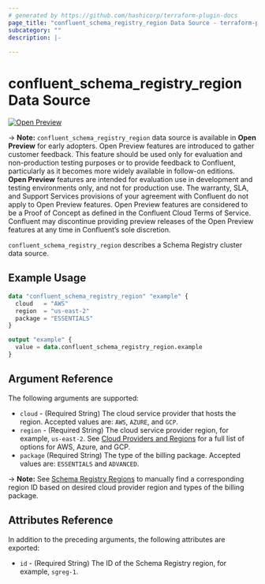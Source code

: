 ```yaml
---
# generated by https://github.com/hashicorp/terraform-plugin-docs
page_title: "confluent_schema_registry_region Data Source - terraform-provider-confluent"
subcategory: ""
description: |-
  
---
```


# confluent_schema_registry_region Data Source

[![Open Preview](https://img.shields.io/badge/Lifecycle%20Stage-Open%20Preview-%2300afba)](https://docs.confluent.io/cloud/current/api.html#section/Versioning/API-Lifecycle-Policy)

-> **Note:** `confluent_schema_registry_region` data source is available in **Open Preview** for early adopters. Open Preview features are introduced to gather customer feedback. This feature should be used only for evaluation and non-production testing purposes or to provide feedback to Confluent, particularly as it becomes more widely available in follow-on editions.  
**Open Preview** features are intended for evaluation use in development and testing environments only, and not for production use. The warranty, SLA, and Support Services provisions of your agreement with Confluent do not apply to Open Preview features. Open Preview features are considered to be a Proof of Concept as defined in the Confluent Cloud Terms of Service. Confluent may discontinue providing preview releases of the Open Preview features at any time in Confluent’s sole discretion.

`confluent_schema_registry_region` describes a Schema Registry cluster data source.

## Example Usage

```terraform
data "confluent_schema_registry_region" "example" {
  cloud   = "AWS"
  region  = "us-east-2"
  package = "ESSENTIALS"
}

output "example" {
  value = data.confluent_schema_registry_region.example
}
```

<!-- schema generated by tfplugindocs -->
## Argument Reference

The following arguments are supported:

- `cloud` - (Required String) The cloud service provider that hosts the region. Accepted values are: `AWS`, `AZURE`, and `GCP`.
- `region` - (Required String) The cloud service provider region, for example, `us-east-2`. See [Cloud Providers and Regions](https://docs.confluent.io/cloud/current/clusters/regions.html#cloud-providers-and-regions) for a full list of options for AWS, Azure, and GCP.
- `package` (Required String) The type of the billing package. Accepted values are: `ESSENTIALS` and `ADVANCED`.

-> **Note:** See [Schema Registry Regions](https://docs.confluent.io/cloud/current/stream-governance/packages.html#stream-governance-regions) to manually find a corresponding region ID based on desired cloud provider region and types of the billing package.

## Attributes Reference

In addition to the preceding arguments, the following attributes are exported:

- `id` - (Required String) The ID of the Schema Registry region, for example, `sgreg-1`.
